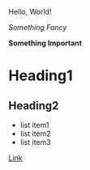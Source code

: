 Hello, World!

*Something Fancy*

**Something Important**

# Heading1

## Heading2

- list item1
- list item2
- list item3

[Link](https://tysprouse.github.io/cse15l-lab-reports/)


